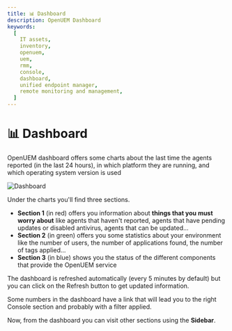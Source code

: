 ```yaml
---
title: 📊 Dashboard
description: OpenUEM Dashboard
keywords:
  [
    IT assets,
    inventory,
    openuem,
    uem,
    rmm,
    console,
    dashboard,
    unified endpoint manager,
    remote monitoring and management,
  ]
---
```


# 📊 Dashboard

OpenUEM dashboard offers some charts about the last time the agents reported (in the last 24 hours), in which platform they are running, and which operating system version is used

![Dashboard](/img/console/dashboard.png)

Under the charts you'll find three sections.

- **Section 1** (in red) offers you information about **things that you must worry about** like agents that haven't reported, agents that have pending updates or disabled antivirus, agents that can be updated...
- **Section 2** (in green) offers you some statistics about your environment like the number of users, the number of applications found, the number of tags applied...
- **Section 3** (in blue) shows you the status of the different components that provide the OpenUEM service

The dashboard is refreshed automatically (every 5 minutes by default) but you can click on the Refresh button to get updated information.

Some numbers in the dashboard have a link that will lead you to the right Console section and probably with a filter applied.

Now, from the dashboard you can visit other sections using the **Sidebar**.
